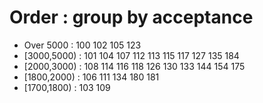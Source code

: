 # Order : group by acceptance

* Over 5000   : 100 102 105 123
* [3000,5000) : 101 104 107 112 113 115 117 127 135 184
* [2000,3000) : 108 114 116 118 126 130 133 144 154 175
* [1800,2000) : 106 111 134 180 181
* [1700,1800) : 103 109
